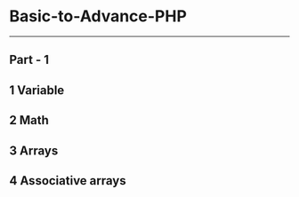 # Basic-to-Advance-PHP
-----------------------
Part - 1
-----------
1 Variable
----------
2 Math
--------
3 Arrays
---------
4 Associative arrays
-----------------------
